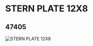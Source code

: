 # STERN PLATE 12X8
## 47405
![STERN PLATE 12X8](https://lc-www-live-s.legocdn.com/media/bricks/5/2/4209091.jpg)